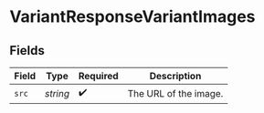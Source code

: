 # VariantResponseVariantImages


## Fields

| Field                 | Type                  | Required              | Description           |
| --------------------- | --------------------- | --------------------- | --------------------- |
| `src`                 | *string*              | :heavy_check_mark:    | The URL of the image. |